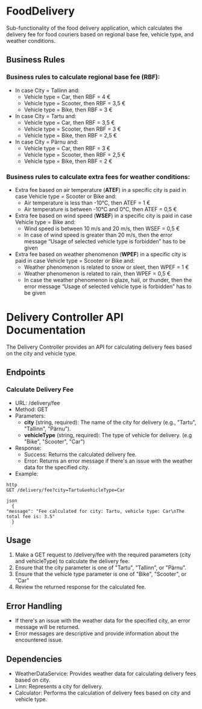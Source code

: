 # FoodDelivery
Sub-functionality of the food delivery application, which
calculates the delivery fee for food couriers based on regional base fee, vehicle type, and weather
conditions.

## Business Rules
### Business rules to calculate regional base fee (RBF):
* In case City = Tallinn and:
  * Vehicle type = Car, then RBF = 4 €
  * Vehicle type = Scooter, then RBF = 3,5 €
  * Vehicle type = Bike, then RBF = 3 €
* In case City = Tartu and:
  * Vehicle type = Car, then RBF = 3,5 €
  * Vehicle type = Scooter, then RBF = 3 €
  * Vehicle type = Bike, then RBF = 2,5 €
* In case City = Pärnu and:
  * Vehicle type = Car, then RBF = 3 €
  * Vehicle type = Scooter, then RBF = 2,5 €
  * Vehicle type = Bike, then RBF = 2 €
### Business rules to calculate extra fees for weather conditions:
* Extra fee based on air temperature (**ATEF**) in a specific city is paid in case Vehicle type =
  Scooter or Bike and:
  * Air temperature is less than -10°C, then ATEF = 1 €
  * Air temperature is between -10°C and 0°C, then ATEF = 0,5 € 
* Extra fee based on wind speed (**WSEF**) in a specific city is paid in case Vehicle type = Bike
  and:
  * Wind speed is between 10 m/s and 20 m/s, then WSEF = 0,5 €
  * In case of wind speed is greater than 20 m/s, then the error message “Usage of selected vehicle
  type is forbidden” has to be given
* Extra fee based on weather phenomenon (**WPEF**) in a specific city is paid in case Vehicle
  type = Scooter or Bike and:
  * Weather phenomenon is related to snow or sleet, then WPEF = 1 €
  * Weather phenomenon is related to rain, then WPEF = 0,5 €
  * In case the weather phenomenon is glaze, hail, or thunder, then the error message “Usage of
  selected vehicle type is forbidden” has to be given


# Delivery Controller API Documentation
The Delivery Controller provides an API for calculating delivery fees based on the city and vehicle type.  

## Endpoints
### Calculate Delivery Fee
* URL: /delivery/fee
* Method: GET
* Parameters:
  * **city** (string, required): The name of the city for delivery (e.g., "Tartu", "Tallinn", "Pärnu").
  * **vehicleType** (string, required): The type of vehicle for delivery. (e.g "Bike", "Scooter", "Car")
* Response:
  * Success: Returns the calculated delivery fee.
  * Error: Returns an error message if there's an issue with the weather data for the specified city.
* Example:
```
http
GET /delivery/fee?city=Tartu&vehicleType=Car
  
json
  {
"message": "Fee calculated for city: Tartu, vehicle type: Car\nThe total fee is: 3.5"
  }
 ```
## Usage
1. Make a GET request to /delivery/fee with the required parameters (city and vehicleType) to calculate the delivery fee.
2. Ensure that the city parameter is one of "Tartu", "Tallinn", or "Pärnu".
3. Ensure that the vehicle type parameter is one of "Bike", "Scooter", or "Car"
4. Review the returned response for the calculated fee.
## Error Handling
* If there's an issue with the weather data for the specified city, an error message will be returned.
* Error messages are descriptive and provide information about the encountered issue.
## Dependencies
* WeatherDataService: Provides weather data for calculating delivery fees based on city.
* Linn: Represents a city for delivery.
* Calculator: Performs the calculation of delivery fees based on city and vehicle type.
